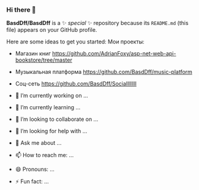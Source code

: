 ### Hi there 👋


**BasdDff/BasdDff** is a ✨ _special_ ✨ repository because its `README.md` (this file) appears on your GitHub profile.

Here are some ideas to get you started:
Мои проекты: 

- Магазин книг https://github.com/AdrianFoxy/asp-net-web-api-bookstore/tree/master 
- Музыкальная платформа https://github.com/BasdDff/music-platform
- Соц-сеть https://github.com/BasdDff/Sociallllllll


- 🔭 I’m currently working on ...
- 🌱 I’m currently learning ...
- 👯 I’m looking to collaborate on ...
- 🤔 I’m looking for help with ...
- 💬 Ask me about ...
- 📫 How to reach me: ...
- 😄 Pronouns: ...
- ⚡ Fun fact: ...

